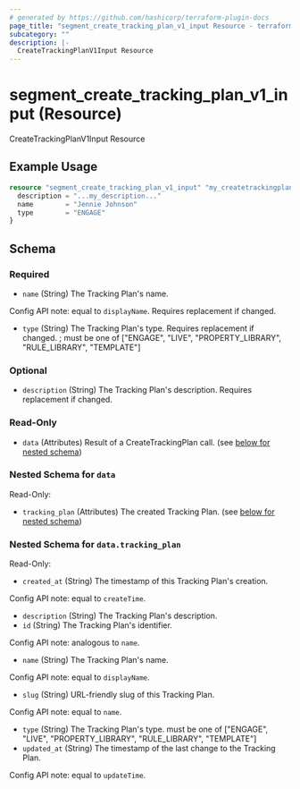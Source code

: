 ```yaml
---
# generated by https://github.com/hashicorp/terraform-plugin-docs
page_title: "segment_create_tracking_plan_v1_input Resource - terraform-provider-segment"
subcategory: ""
description: |-
  CreateTrackingPlanV1Input Resource
---
```


# segment_create_tracking_plan_v1_input (Resource)

CreateTrackingPlanV1Input Resource

## Example Usage

```terraform
resource "segment_create_tracking_plan_v1_input" "my_createtrackingplanv1input" {
  description = "...my_description..."
  name        = "Jennie Johnson"
  type        = "ENGAGE"
}
```

<!-- schema generated by tfplugindocs -->
## Schema

### Required

- `name` (String) The Tracking Plan's name.

Config API note: equal to `displayName`.
Requires replacement if changed.
- `type` (String) The Tracking Plan's type. Requires replacement if changed. ; must be one of ["ENGAGE", "LIVE", "PROPERTY_LIBRARY", "RULE_LIBRARY", "TEMPLATE"]

### Optional

- `description` (String) The Tracking Plan's description. Requires replacement if changed.

### Read-Only

- `data` (Attributes) Result of a CreateTrackingPlan call. (see [below for nested schema](#nestedatt--data))

<a id="nestedatt--data"></a>
### Nested Schema for `data`

Read-Only:

- `tracking_plan` (Attributes) The created Tracking Plan. (see [below for nested schema](#nestedatt--data--tracking_plan))

<a id="nestedatt--data--tracking_plan"></a>
### Nested Schema for `data.tracking_plan`

Read-Only:

- `created_at` (String) The timestamp of this Tracking Plan's creation.

Config API note: equal to `createTime`.
- `description` (String) The Tracking Plan's description.
- `id` (String) The Tracking Plan's identifier.

Config API note: analogous to `name`.
- `name` (String) The Tracking Plan's name.

Config API note: equal to `displayName`.
- `slug` (String) URL-friendly slug of this Tracking Plan.

Config API note: equal to `name`.
- `type` (String) The Tracking Plan's type. must be one of ["ENGAGE", "LIVE", "PROPERTY_LIBRARY", "RULE_LIBRARY", "TEMPLATE"]
- `updated_at` (String) The timestamp of the last change to the Tracking Plan.

Config API note: equal to `updateTime`.



